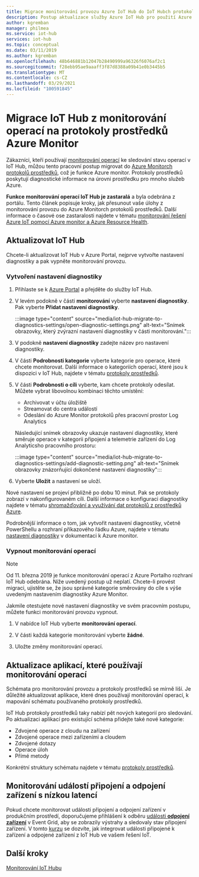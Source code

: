 ```yaml
---
title: Migrace monitorování provozu Azure IoT Hub do IoT Hubch protokolů prostředků v Azure Monitor | Microsoft Docs
description: Postup aktualizace služby Azure IoT Hub pro použití Azure Monitor místo monitorování operací k monitorování stavu operací ve službě IoT Hub v reálném čase.
author: kgremban
manager: philmea
ms.service: iot-hub
services: iot-hub
ms.topic: conceptual
ms.date: 03/11/2019
ms.author: kgremban
ms.openlocfilehash: 48b646881b12047b28490999a96326f6076af2c1
ms.sourcegitcommit: f28ebb95ae9aaaff3f87d8388a09b41e0b3445b5
ms.translationtype: MT
ms.contentlocale: cs-CZ
ms.lasthandoff: 03/29/2021
ms.locfileid: "100591845"
---
```

# <a name="migrate-your-iot-hub-from-operations-monitoring-to-azure-monitor-resource-logs"></a>Migrace IoT Hub z monitorování operací na protokoly prostředků Azure Monitor

Zákazníci, kteří používají [monitorování operací](iot-hub-operations-monitoring.md) ke sledování stavu operací v IoT Hub, můžou tento pracovní postup migrovat do [Azure Monitorch protokolů prostředků](../azure-monitor/essentials/platform-logs-overview.md), což je funkce Azure monitor. Protokoly prostředků poskytují diagnostické informace na úrovni prostředku pro mnoho služeb Azure.

**Funkce monitorování operací IoT Hub je zastaralá** a byla odebrána z portálu. Tento článek popisuje kroky, jak přesunout vaše úlohy z monitorování provozu do Azure Monitorch protokolů prostředků. Další informace o časové ose zastaralosti najdete v tématu [monitorování řešení Azure IoT pomocí Azure monitor a Azure Resource Health](https://azure.microsoft.com/blog/monitor-your-azure-iot-solutions-with-azure-monitor-and-azure-resource-health/).

## <a name="update-iot-hub"></a>Aktualizovat IoT Hub

Chcete-li aktualizovat IoT Hub v Azure Portal, nejprve vytvořte nastavení diagnostiky a pak vypněte monitorování provozu.  

### <a name="create-a--diagnostic-setting"></a>Vytvoření nastavení diagnostiky

1. Přihlaste se k [Azure Portal](https://portal.azure.com) a přejděte do služby IoT Hub.

1. V levém podokně v části **monitorování** vyberte **nastavení diagnostiky**. Pak vyberte **Přidat nastavení diagnostiky**.

   :::image type="content" source="media/iot-hub-migrate-to-diagnostics-settings/open-diagnostic-settings.png" alt-text="Snímek obrazovky, který zvýrazní nastavení diagnostiky v části monitorování.":::

1. V podokně **nastavení diagnostiky** zadejte název pro nastavení diagnostiky.

1. V části **Podrobnosti kategorie** vyberte kategorie pro operace, které chcete monitorovat. Další informace o kategoriích operací, které jsou k dispozici v IoT Hub, najdete v tématu [protokoly prostředků](monitor-iot-hub-reference.md#resource-logs).

1. V části **Podrobnosti o cíli** vyberte, kam chcete protokoly odesílat. Můžete vybrat libovolnou kombinaci těchto umístění:

   * Archivovat v účtu úložiště
   * Streamovat do centra událostí
   * Odeslání do Azure Monitor protokolů přes pracovní prostor Log Analytics

   Následující snímek obrazovky ukazuje nastavení diagnostiky, které směruje operace v kategorii připojení a telemetrie zařízení do Log Analyticsho pracovního prostoru:

   :::image type="content" source="media/iot-hub-migrate-to-diagnostics-settings/add-diagnostic-setting.png" alt-text="Snímek obrazovky znázorňující dokončené nastavení diagnostiky":::

1. Vyberte **Uložit** a nastavení se uloží.

Nové nastavení se projeví přibližně po dobu 10 minut. Pak se protokoly zobrazí v nakonfigurovaném cíli. Další informace o konfiguraci diagnostiky najdete v tématu [shromažďování a využívání dat protokolů z prostředků Azure](../azure-monitor/essentials/platform-logs-overview.md).

Podrobnější informace o tom, jak vytvořit nastavení diagnostiky, včetně PowerShellu a rozhraní příkazového řádku Azure, najdete v tématu [nastavení diagnostiky](../azure-monitor/essentials/diagnostic-settings.md) v dokumentaci k Azure monitor.

### <a name="turn-off-operations-monitoring"></a>Vypnout monitorování operací

> [!NOTE]
> Od 11. března 2019 je funkce monitorování operací z Azure Portalho rozhraní IoT Hub odebrána. Níže uvedený postup už neplatí. Chcete-li provést migraci, ujistěte se, že jsou správné kategorie směrovány do cíle s výše uvedeným nastavením diagnostiky Azure Monitor.

Jakmile otestujete nové nastavení diagnostiky ve svém pracovním postupu, můžete funkci monitorování provozu vypnout. 

1. V nabídce IoT Hub vyberte **monitorování operací**.

2. V části každá kategorie monitorování vyberte **žádné**.

3. Uložte změny monitorování operací.

## <a name="update-applications-that-use-operations-monitoring"></a>Aktualizace aplikací, které používají monitorování operací

Schémata pro monitorování provozu a protokoly prostředků se mírně liší. Je důležité aktualizovat aplikace, které dnes používají monitorování operací, k mapování schématu používaného protokoly prostředků.

IoT Hub protokoly prostředků taky nabízí pět nových kategorií pro sledování. Po aktualizaci aplikací pro existující schéma přidejte také nové kategorie:

* Zdvojené operace z cloudu na zařízení
* Zdvojené operace mezi zařízeními a cloudem
* Zdvojené dotazy
* Operace úloh
* Přímé metody

Konkrétní struktury schématu najdete v tématu [protokoly prostředků](monitor-iot-hub-reference.md#resource-logs).

## <a name="monitoring-device-connect-and-disconnect-events-with-low-latency"></a>Monitorování událostí připojení a odpojení zařízení s nízkou latencí

Pokud chcete monitorovat události připojení a odpojení zařízení v produkčním prostředí, doporučujeme přihlášení k odběru [události **odpojení zařízení**](iot-hub-event-grid.md#event-types) v Event Grid, aby se zobrazily výstrahy a sledovaly stav připojení zařízení. V tomto [kurzu](iot-hub-how-to-order-connection-state-events.md) se dozvíte, jak integrovat události připojené k zařízení a odpojené zařízení z IoT Hub ve vašem řešení IoT.

## <a name="next-steps"></a>Další kroky

[Monitorování IoT Hubu](monitor-iot-hub.md)